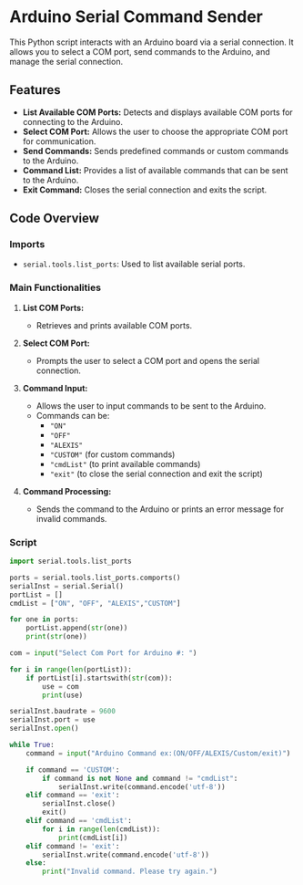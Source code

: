 # Arduino Serial Command Sender

This Python script interacts with an Arduino board via a serial connection. It allows you to select a COM port, send commands to the Arduino, and manage the serial connection.

## Features

- **List Available COM Ports:** Detects and displays available COM ports for connecting to the Arduino.
- **Select COM Port:** Allows the user to choose the appropriate COM port for communication.
- **Send Commands:** Sends predefined commands or custom commands to the Arduino.
- **Command List:** Provides a list of available commands that can be sent to the Arduino.
- **Exit Command:** Closes the serial connection and exits the script.

## Code Overview

### Imports

- `serial.tools.list_ports`: Used to list available serial ports.

### Main Functionalities

1. **List COM Ports:**
   - Retrieves and prints available COM ports.
   
2. **Select COM Port:**
   - Prompts the user to select a COM port and opens the serial connection.

3. **Command Input:**
   - Allows the user to input commands to be sent to the Arduino.
   - Commands can be:
     - `"ON"`
     - `"OFF"`
     - `"ALEXIS"`
     - `"CUSTOM"` (for custom commands)
     - `"cmdList"` (to print available commands)
     - `"exit"` (to close the serial connection and exit the script)

4. **Command Processing:**
   - Sends the command to the Arduino or prints an error message for invalid commands.

### Script

```python
import serial.tools.list_ports

ports = serial.tools.list_ports.comports()
serialInst = serial.Serial()
portList = []
cmdList = ["ON", "OFF", "ALEXIS","CUSTOM"]

for one in ports:
    portList.append(str(one))
    print(str(one))

com = input("Select Com Port for Arduino #: ")

for i in range(len(portList)):
    if portList[i].startswith(str(com)):
        use = com  
        print(use)

serialInst.baudrate = 9600
serialInst.port = use
serialInst.open()

while True:
    command = input("Arduino Command ex:(ON/OFF/ALEXIS/Custom/exit)")

    if command == 'CUSTOM':
        if command is not None and command != "cmdList":
            serialInst.write(command.encode('utf-8'))
    elif command == 'exit':
        serialInst.close()
        exit()
    elif command == 'cmdList': 
        for i in range(len(cmdList)):
            print(cmdList[i])
    elif command != 'exit':  
        serialInst.write(command.encode('utf-8'))
    else:
        print("Invalid command. Please try again.")
